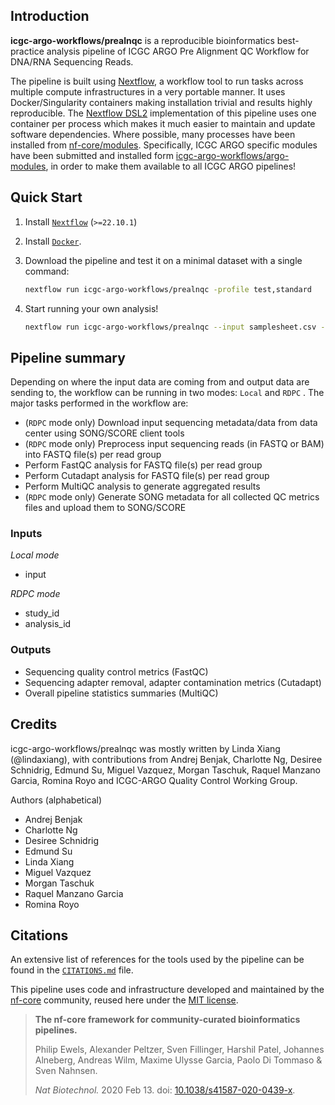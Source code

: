 ## Introduction

**icgc-argo-workflows/prealnqc** is a reproducible bioinformatics best-practice analysis pipeline of ICGC ARGO Pre Alignment QC Workflow for DNA/RNA Sequencing Reads.

The pipeline is built using [Nextflow](https://www.nextflow.io), a workflow tool to run tasks across multiple compute infrastructures in a very portable manner. It uses Docker/Singularity containers making installation trivial and results highly reproducible. The [Nextflow DSL2](https://www.nextflow.io/docs/latest/dsl2.html) implementation of this pipeline uses one container per process which makes it much easier to maintain and update software dependencies. Where possible, many processes have been installed from [nf-core/modules](https://github.com/nf-core/modules). Specifically, ICGC ARGO specific modules have been submitted and installed form [icgc-argo-workflows/argo-modules](https://github.com/icgc-argo-workflows/argo-modules), in order to make them available to all ICGC ARGO pipelines!


## Quick Start

1. Install [`Nextflow`](https://www.nextflow.io/docs/latest/getstarted.html#installation) (`>=22.10.1`)

2. Install [`Docker`](https://docs.docker.com/engine/installation/).

3. Download the pipeline and test it on a minimal dataset with a single command:

   ```bash
   nextflow run icgc-argo-workflows/prealnqc -profile test,standard
   ```

4. Start running your own analysis!
   ```bash
   nextflow run icgc-argo-workflows/prealnqc --input samplesheet.csv --outdir <OUTDIR> -profile standard
   ```

## Pipeline summary
Depending on where the input data are coming from and output data are sending to, the workflow can be running in two modes: `Local` and `RDPC` . The major tasks performed in the workflow are:
- (`RDPC` mode only) Download input sequencing metadata/data from data center using SONG/SCORE client tools
- (`RDPC` mode only) Preprocess input sequencing reads (in FASTQ or BAM) into FASTQ file(s) per read group
- Perform FastQC analysis for FASTQ file(s) per read group
- Perform Cutadapt analysis for FASTQ file(s) per read group
- Perform MultiQC analysis to generate aggregated results
- (`RDPC` mode only) Generate SONG metadata for all collected QC metrics files and upload them to SONG/SCORE

### Inputs
*Local mode*
- input

*RDPC mode*
- study_id
- analysis_id

### Outputs
- Sequencing quality control metrics (FastQC)
- Sequencing adapter removal, adapter contamination metrics (Cutadapt)
- Overall pipeline statistics summaries (MultiQC)

## Credits

icgc-argo-workflows/prealnqc was mostly written by Linda Xiang (@lindaxiang), with contributions from 
Andrej Benjak, Charlotte Ng, Desiree Schnidrig, Edmund Su, Miguel Vazquez, Morgan Taschuk, Raquel Manzano Garcia, Romina Royo and ICGC-ARGO Quality Control Working Group.  

Authors (alphabetical)
- Andrej Benjak
- Charlotte Ng
- Desiree Schnidrig
- Edmund Su
- Linda Xiang
- Miguel Vazquez
- Morgan Taschuk
- Raquel Manzano Garcia
- Romina Royo

## Citations

<!-- TODO nf-core: Add citation for pipeline after first release. Uncomment lines below and update Zenodo doi and badge at the top of this file. -->
<!-- If you use  icgc-argo-workflows/prealnqc for your analysis, please cite it using the following doi: [10.5281/zenodo.XXXXXX](https://doi.org/10.5281/zenodo.XXXXXX) -->

<!-- TODO nf-core: Add bibliography of tools and data used in your pipeline -->

An extensive list of references for the tools used by the pipeline can be found in the [`CITATIONS.md`](CITATIONS.md) file.

This pipeline uses code and infrastructure developed and maintained by the [nf-core](https://nf-co.re) community, reused here under the [MIT license](https://github.com/nf-core/tools/blob/master/LICENSE).

> **The nf-core framework for community-curated bioinformatics pipelines.**
>
> Philip Ewels, Alexander Peltzer, Sven Fillinger, Harshil Patel, Johannes Alneberg, Andreas Wilm, Maxime Ulysse Garcia, Paolo Di Tommaso & Sven Nahnsen.
>
> _Nat Biotechnol._ 2020 Feb 13. doi: [10.1038/s41587-020-0439-x](https://dx.doi.org/10.1038/s41587-020-0439-x).
